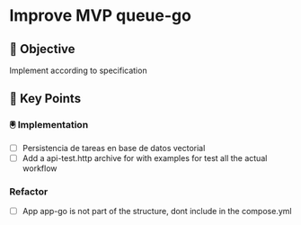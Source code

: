 # Improve MVP queue-go

## 🎯 Objective

<!-- Brief description of what needs to be accomplished -->

Implement according to specification

## 🔑 Key Points

### 🖲️ Implementation

<!-- Key point what needs to be accomplished, representing the idea of this Task -->

- [ ] Persistencia de tareas en base de datos vectorial
- [ ] Add a api-test.http archive for with examples for test all the actual workflow

### Refactor

- [ ] App app-go is not part of the structure, dont include in the compose.yml

